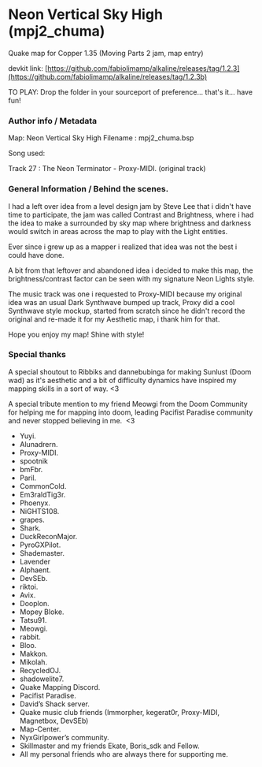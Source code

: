 # Neon Vertical Sky High (mpj2_chuma)
Quake map for Copper 1.35 (Moving Parts 2 jam, map entry)

devkit link: [https://github.com/fabiolimamp/alkaline/releases/tag/1.2.3](https://github.com/fabiolimamp/alkaline/releases/tag/1.2.3b)

TO PLAY: Drop the folder in your sourceport of preference... that's it... have fun!

### Author info / Metadata

Map: Neon Vertical Sky High
Filename : mpj2_chuma.bsp


Song used: 

Track 27 : The Neon Terminator - Proxy-MIDI. (original track)


### General Information / Behind the scenes.

I had a left over idea from a level design jam by Steve Lee that i didn't have time to participate, the jam was called Contrast and Brightness, where i had the idea to make a surrounded by sky map where brightness and darkness would switch in areas across the map to play with the Light entities.

Ever since i grew up as a mapper i realized that idea was not the best i could have done.

A bit from that leftover and abandoned idea i decided to make this map, the brightness/contrast factor can be seen with my signature Neon Lights style.

The music track was one i requested to Proxy-MIDI because my original idea was an usual Dark Synthwave bumped up track, Proxy did a cool Synthwave style mockup, started from scratch since he didn't record the original and re-made it for my Aesthetic map, i thank him for that.

Hope you enjoy my map! Shine with style!


### Special thanks

A special shoutout to Ribbiks and dannebubinga for making Sunlust (Doom wad) as it's aesthetic and a bit of difficulty dynamics have inspired my mapping skills in a sort of way. <3

A special tribute mention to my friend Meowgi from the Doom Community for helping me for mapping into doom, leading Pacifist Paradise community and never stopped believing in me.  <3


- Yuyi.
- Alunadrern.
- Proxy-MIDI.
- spootnik
- bmFbr.
- Paril.
- CommonCold.
- Em3raldTig3r.
- Phoenyx.
- NiGHTS108.
- grapes.
- Shark.
- DuckReconMajor.
- PyroGXPilot.
- Shademaster.
- Lavender
- Alphaent.
- DevSEb.
- riktoi.
- Avix.
- Dooplon.
- Mopey Bloke.
- Tatsu91.
- Meowgi.
- rabbit.
- Bloo.
- Makkon.
- Mikolah.
- RecycledOJ.
- shadowelite7.
- Quake Mapping Discord.
- Pacifist Paradise.
- David’s Shack server.
- Quake music club friends (Immorpher, kegerat0r, Proxy-MIDI, Magnetbox, DevSEb)
- Map-Center.
- NyxGirlpower’s community.
- Skillmaster and my friends Ekate, Boris_sdk and Fellow.
- All my personal friends who are always there for supporting me.
